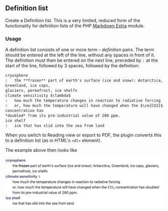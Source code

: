 ## Definition list

Create a Definition list. This is a very limited, reduced form of the functionality for definition lists of the PHP [Markdown Extra](https://michelf.ca/projects/php-markdown/extra/#def-list) module.

### Usage
A definition list consists of one or more *term* – *definition* pairs. The term should be entered at the left of the line, without any spaces in front of it. The definition must then be entered on the next line, preceded by `:` at the start of the line, followed by 3 spaces, followed by the definition:

```
cryosphere
:   the **frozen** part of earth's surface (ice and snow): Antarctica, Greenland, ice caps,
glaciers, permafrost, ice shelfs
climate sensitivity $\lambda$
:   how much the temperature changes in reaction to radiative forcing
:   or, how much the temperature will have changed when the $\ce{CO2}$ concentration has
*doubled* from its pre-industrial value of 280 ppm.
ice shelf
:   ice that has slid into the sea from land
```

When you switch to Reading view or export to PDF, the plugin converts this to a definition list (as in HTML's `<dl>` element).

The example above then looks like

![Definition list output](Output.png)
